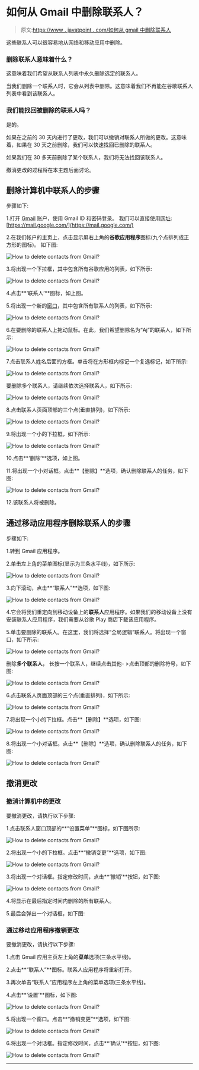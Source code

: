 # 如何从 Gmail 中删除联系人？

> 原文:[https://www . javatpoint . com/如何从 gmail 中删除联系人](https://www.javatpoint.com/how-to-delete-contacts-from-gmail)

这些联系人可以很容易地从网络和移动应用中删除。

### 删除联系人意味着什么？

这意味着我们希望从联系人列表中永久删除选定的联系人。

当我们删除一个联系人时，它会从列表中删除。这意味着我们不再能在谷歌联系人列表中看到该联系人。

### 我们能找回被删除的联系人吗？

是的。

如果在之前的 30 天内进行了更改，我们可以撤销对联系人所做的更改。这意味着，如果在 30 天之前删除，我们可以快速找回已删除的联系人。

如果我们在 30 多天前删除了某个联系人，我们将无法找回该联系人。

撤消更改的过程将在本主题后面讨论。

## 删除计算机中联系人的步骤

步骤如下:

1.打开 [Gmail](gmail) 账户，使用 Gmail ID 和密码登录。
我们可以直接使用[网址](https://www.javatpoint.com/url-full-form):[https://mail.google.com/](https://mail.google.com/)

2.在我们帐户的主页上，点击显示屏右上角的**谷歌应用程序**图标(九个点排列成正方形的图标)。
如下图:

![How to delete contacts from Gmail?](../Images/7db6d8802a4f80685ffeb1e6e72f20f5.png)

3.将出现一个下拉框，其中包含所有谷歌应用的列表，如下所示:

![How to delete contacts from Gmail?](../Images/cb62915feda93b5b4f5d2b6b0753dd6c.png)

4.点击**‘联系人’**图标，如上图。

5.将出现一个新的[窗口](https://www.javatpoint.com/windows)，其中包含所有联系人的列表，如下所示:

![How to delete contacts from Gmail?](../Images/e2ef70a12ba35113a0a1db9a82967a95.png)

6.在要删除的联系人上拖动鼠标。在此，我们希望删除名为“Aj”的联系人，如下所示:

![How to delete contacts from Gmail?](../Images/76f3af834e09ef914ab9eab7210f4749.png)

7.点击联系人姓名后面的方框。单击将在方形框内标记一个复选标记，如下所示:

![How to delete contacts from Gmail?](../Images/89c6ed90c6a489dd07c246a05f9e2fed.png)

要删除多个联系人，请继续依次选择联系人，如下所示:

![How to delete contacts from Gmail?](../Images/1efabf559a6d15eb9e77b9268fce6cd0.png)

8.点击联系人页面顶部的三个点(垂直排列)，如下所示:

![How to delete contacts from Gmail?](../Images/d9f0aa30a4f77e7398ef418ca9c0178a.png)

9.将出现一个小的下拉框，如下所示:

![How to delete contacts from Gmail?](../Images/f427f410659f0ce9db1993135b3c6ccd.png)

10.点击**‘删除’**选项，如上图。

11.将出现一个小对话框。点击**【删除】**选项，确认删除联系人的任务，如下图:

![How to delete contacts from Gmail?](../Images/d45789e569f7e85fca419b51687644cf.png)

12.该联系人将被删除。

## 通过移动应用程序删除联系人的步骤

步骤如下:

1.转到 Gmail 应用程序。

2.单击左上角的菜单图标(显示为三条水平线)，如下所示:

![How to delete contacts from Gmail?](../Images/c82231e7d302e87d4e1a137074eb8fd1.png)

3.向下滚动，点击**“联系人”**选项，如下图:

![How to delete contacts from Gmail?](../Images/a537c17d73ac174945a2920b564ddead.png)

4.它会将我们重定向到移动设备上的**联系人**应用程序。如果我们的移动设备上没有安装联系人应用程序，我们需要从谷歌 Play 商店下载该应用程序。

5.单击要删除的联系人。在这里，我们将选择“全局逻辑”联系人。将出现一个窗口，如下所示:

![How to delete contacts from Gmail?](../Images/fe73f50de508f55db3b0dce859e71944.png)

删除**多个联系人**，
长按一个联系人，继续点击其他- >点击顶部的删除符号，如下图:

![How to delete contacts from Gmail?](../Images/951de32466f9cf7d6dc048d6fa66eabd.png)

6.点击联系人页面顶部的三个点(垂直排列)，如下所示:

![How to delete contacts from Gmail?](../Images/ffaf7a7c4b2813a21857a38834fbd120.png)

7.将出现一个小的下拉框。点击**【删除】**选项，如下图:

![How to delete contacts from Gmail?](../Images/1b80773776ac28267d774814c9811fd8.png)

8.将出现一个小对话框。点击**【删除】**选项，确认删除联系人的任务，如下图:

![How to delete contacts from Gmail?](../Images/8ea9f8baccf50fe94345ddaf19dc2e3e.png)

## 撤消更改

### 撤消计算机中的更改

要撤消更改，请执行以下步骤:

1.点击联系人窗口顶部的**“设置菜单”**图标，如下图所示:

![How to delete contacts from Gmail?](../Images/53587ea9ea51970fcec61598f3416685.png)

2.将出现一个小的下拉框。点击**“撤销变更”**选项，如下图:

![How to delete contacts from Gmail?](../Images/ced0cfe61544f1b6a0ec691841458bab.png)

3.将出现一个对话框。指定修改时间，点击**‘撤销’**按钮，如下图:

![How to delete contacts from Gmail?](../Images/0b03fce3431d3ef283fb82c2ab83c010.png)

4.将显示在最后指定时间内删除的所有联系人。

5.最后会弹出一个对话框，如下图:

### 通过移动应用程序撤销更改

要撤消更改，请执行以下步骤:

1.点击 Gmail 应用主页左上角的**菜单**选项(三条水平线)。

2.点击**“联系人”**图标。联系人应用程序将重新打开。

3.再次单击“联系人”应用程序左上角的菜单选项(三条水平线)。

4.点击**‘设置’**图标，如下图:

![How to delete contacts from Gmail?](../Images/444405073471668a6b6af60505910ded.png)

5.将出现一个窗口。点击**“撤销变更”**选项，如下图:

![How to delete contacts from Gmail?](../Images/cc7ade64b4b4650a98bbf4af3d74815e.png)

6.将出现一个对话框。指定修改时间，点击**‘确认’**按钮，如下图:

![How to delete contacts from Gmail?](../Images/6b309668d53eafe1103091f94873f527.png)

* * *
